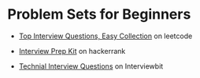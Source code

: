 # Problem Sets for Beginners

* [Top Interview Questions, Easy Collection](https://leetcode.com/explore/interview/card/top-interview-questions-easy/) on leetcode

* [Interview Prep Kit](https://www.hackerrank.com/interview/interview-preparation-kit) on hackerrank

* [Technial Interview Questions](https://www.interviewbit.com/technical-interview-questions/) on Interviewbit
